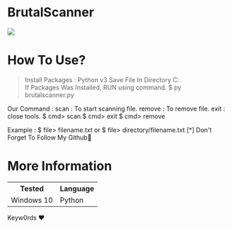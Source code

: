 # BrutalScanner

![](https://i.ibb.co/nR4Bk2p/brutal-scanner.png)

How To Use?
= 
> Install Packages : Python v3
> Save File In Directory C:\
> If Packages Was Installed, RUN using command.
$ py brutalscanner.py

Our Command :
scan : To start scanning file.
remove : To remove file.
exit : close tools.
$ cmd> scan
$ cmd> exit
$ cmd> remove

Example :
$ file> filename.txt
or
$ file> directory/filename.txt
[*] Don't Forget To Follow My Github🥰

More Information
= 
<table>
<tr> <th>Tested</th> 
<th>Language</th> </tr>
 <tr> 
<td>Windows 10</td> 
<td>Python</td> 
</tr> </table>

Keyw0rds ❤






